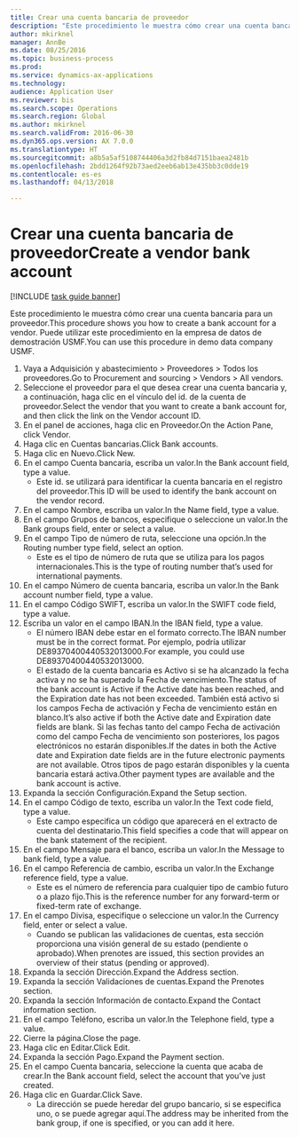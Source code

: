 ```yaml
--- 
title: Crear una cuenta bancaria de proveedor
description: "Este procedimiento le muestra cómo crear una cuenta bancaria para un proveedor."
author: mkirknel
manager: AnnBe
ms.date: 08/25/2016
ms.topic: business-process
ms.prod: 
ms.service: dynamics-ax-applications
ms.technology: 
audience: Application User
ms.reviewer: bis
ms.search.scope: Operations
ms.search.region: Global
ms.author: mkirknel
ms.search.validFrom: 2016-06-30
ms.dyn365.ops.version: AX 7.0.0
ms.translationtype: HT
ms.sourcegitcommit: a8b5a5af5108744406a3d2fb84d7151baea2481b
ms.openlocfilehash: 2bdd1264f92b73aed2eeb6ab13e435bb3c0dde19
ms.contentlocale: es-es
ms.lasthandoff: 04/13/2018

---
```

# <a name="create-a-vendor-bank-account"></a><span data-ttu-id="67880-103">Crear una cuenta bancaria de proveedor</span><span class="sxs-lookup"><span data-stu-id="67880-103">Create a vendor bank account</span></span>

[!INCLUDE [task guide banner](../../includes/task-guide-banner.md)]

<span data-ttu-id="67880-104">Este procedimiento le muestra cómo crear una cuenta bancaria para un proveedor.</span><span class="sxs-lookup"><span data-stu-id="67880-104">This procedure shows you how to create a bank account for a vendor.</span></span> <span data-ttu-id="67880-105">Puede utilizar este procedimiento en la empresa de datos de demostración USMF.</span><span class="sxs-lookup"><span data-stu-id="67880-105">You can use this procedure in demo data company USMF.</span></span>

1. <span data-ttu-id="67880-106">Vaya a Adquisición y abastecimiento > Proveedores > Todos los proveedores.</span><span class="sxs-lookup"><span data-stu-id="67880-106">Go to Procurement and sourcing > Vendors > All vendors.</span></span>
2. <span data-ttu-id="67880-107">Seleccione el proveedor para el que desea crear una cuenta bancaria y, a continuación, haga clic en el vínculo del id. de la cuenta de proveedor.</span><span class="sxs-lookup"><span data-stu-id="67880-107">Select the vendor that you want to create a bank account for, and then click the link on the Vendor account ID.</span></span>
3. <span data-ttu-id="67880-108">En el panel de acciones, haga clic en Proveedor.</span><span class="sxs-lookup"><span data-stu-id="67880-108">On the Action Pane, click Vendor.</span></span>
4. <span data-ttu-id="67880-109">Haga clic en Cuentas bancarias.</span><span class="sxs-lookup"><span data-stu-id="67880-109">Click Bank accounts.</span></span>
5. <span data-ttu-id="67880-110">Haga clic en Nuevo.</span><span class="sxs-lookup"><span data-stu-id="67880-110">Click New.</span></span>
6. <span data-ttu-id="67880-111">En el campo Cuenta bancaria, escriba un valor.</span><span class="sxs-lookup"><span data-stu-id="67880-111">In the Bank account field, type a value.</span></span>
    * <span data-ttu-id="67880-112">Este id. se utilizará para identificar la cuenta bancaria en el registro del proveedor.</span><span class="sxs-lookup"><span data-stu-id="67880-112">This ID will be used to identify the bank account on the vendor record.</span></span>  
7. <span data-ttu-id="67880-113">En el campo Nombre, escriba un valor.</span><span class="sxs-lookup"><span data-stu-id="67880-113">In the Name field, type a value.</span></span>
8. <span data-ttu-id="67880-114">En el campo Grupos de bancos, especifique o seleccione un valor.</span><span class="sxs-lookup"><span data-stu-id="67880-114">In the Bank groups field, enter or select a value.</span></span>
9. <span data-ttu-id="67880-115">En el campo Tipo de número de ruta, seleccione una opción.</span><span class="sxs-lookup"><span data-stu-id="67880-115">In the Routing number type field, select an option.</span></span>
    * <span data-ttu-id="67880-116">Este es el tipo de número de ruta que se utiliza para los pagos internacionales.</span><span class="sxs-lookup"><span data-stu-id="67880-116">This is the type of routing number that’s used for international payments.</span></span>  
10. <span data-ttu-id="67880-117">En el campo Número de cuenta bancaria, escriba un valor.</span><span class="sxs-lookup"><span data-stu-id="67880-117">In the Bank account number field, type a value.</span></span>
11. <span data-ttu-id="67880-118">En el campo Código SWIFT, escriba un valor.</span><span class="sxs-lookup"><span data-stu-id="67880-118">In the SWIFT code field, type a value.</span></span>
12. <span data-ttu-id="67880-119">Escriba un valor en el campo IBAN.</span><span class="sxs-lookup"><span data-stu-id="67880-119">In the IBAN field, type a value.</span></span>
    * <span data-ttu-id="67880-120">El número IBAN debe estar en el formato correcto.</span><span class="sxs-lookup"><span data-stu-id="67880-120">The IBAN number must be in the correct format.</span></span> <span data-ttu-id="67880-121">Por ejemplo, podría utilizar DE89370400440532013000.</span><span class="sxs-lookup"><span data-stu-id="67880-121">For example, you could use DE89370400440532013000.</span></span>  
    * <span data-ttu-id="67880-122">El estado de la cuenta bancaria es Activo si se ha alcanzado la fecha activa y no se ha superado la Fecha de vencimiento.</span><span class="sxs-lookup"><span data-stu-id="67880-122">The status of the bank account is Active if the Active date has been reached, and the Expiration date has not been exceeded.</span></span> <span data-ttu-id="67880-123">También está activo si los campos Fecha de activación y Fecha de vencimiento están en blanco.</span><span class="sxs-lookup"><span data-stu-id="67880-123">It’s also active if both the Active date and Expiration date fields are blank.</span></span> <span data-ttu-id="67880-124">Si las fechas tanto del campo Fecha de activación como del campo Fecha de vencimiento son posteriores, los pagos electrónicos no estarán disponibles.</span><span class="sxs-lookup"><span data-stu-id="67880-124">If the dates in both the Active date and Expiration date fields are in the future electronic payments are not available.</span></span> <span data-ttu-id="67880-125">Otros tipos de pago estarán disponibles y la cuenta bancaria estará activa.</span><span class="sxs-lookup"><span data-stu-id="67880-125">Other payment types are available and the bank account is active.</span></span>  
13. <span data-ttu-id="67880-126">Expanda la sección Configuración.</span><span class="sxs-lookup"><span data-stu-id="67880-126">Expand the Setup section.</span></span>
14. <span data-ttu-id="67880-127">En el campo Código de texto, escriba un valor.</span><span class="sxs-lookup"><span data-stu-id="67880-127">In the Text code field, type a value.</span></span>
    * <span data-ttu-id="67880-128">Este campo especifica un código que aparecerá en el extracto de cuenta del destinatario.</span><span class="sxs-lookup"><span data-stu-id="67880-128">This field specifies a code that will appear on the bank statement of the recipient.</span></span>  
15. <span data-ttu-id="67880-129">En el campo Mensaje para el banco, escriba un valor.</span><span class="sxs-lookup"><span data-stu-id="67880-129">In the Message to bank field, type a value.</span></span>
16. <span data-ttu-id="67880-130">En el campo Referencia de cambio, escriba un valor.</span><span class="sxs-lookup"><span data-stu-id="67880-130">In the Exchange reference field, type a value.</span></span>
    * <span data-ttu-id="67880-131">Este es el número de referencia para cualquier tipo de cambio futuro o a plazo fijo.</span><span class="sxs-lookup"><span data-stu-id="67880-131">This is the reference number for any forward-term or fixed-term rate of exchange.</span></span>  
17. <span data-ttu-id="67880-132">En el campo Divisa, especifique o seleccione un valor.</span><span class="sxs-lookup"><span data-stu-id="67880-132">In the Currency field, enter or select a value.</span></span>
    * <span data-ttu-id="67880-133">Cuando se publican las validaciones de cuentas, esta sección proporciona una visión general de su estado (pendiente o aprobado).</span><span class="sxs-lookup"><span data-stu-id="67880-133">When prenotes are issued, this section provides an overview of their status (pending or approved).</span></span>  
18. <span data-ttu-id="67880-134">Expanda la sección Dirección.</span><span class="sxs-lookup"><span data-stu-id="67880-134">Expand the Address section.</span></span>
19. <span data-ttu-id="67880-135">Expanda la sección Validaciones de cuentas.</span><span class="sxs-lookup"><span data-stu-id="67880-135">Expand the Prenotes section.</span></span>
20. <span data-ttu-id="67880-136">Expanda la sección Información de contacto.</span><span class="sxs-lookup"><span data-stu-id="67880-136">Expand the Contact information section.</span></span>
21. <span data-ttu-id="67880-137">En el campo Teléfono, escriba un valor.</span><span class="sxs-lookup"><span data-stu-id="67880-137">In the Telephone field, type a value.</span></span>
22. <span data-ttu-id="67880-138">Cierre la página.</span><span class="sxs-lookup"><span data-stu-id="67880-138">Close the page.</span></span>
23. <span data-ttu-id="67880-139">Haga clic en Editar.</span><span class="sxs-lookup"><span data-stu-id="67880-139">Click Edit.</span></span>
24. <span data-ttu-id="67880-140">Expanda la sección Pago.</span><span class="sxs-lookup"><span data-stu-id="67880-140">Expand the Payment section.</span></span>
25. <span data-ttu-id="67880-141">En el campo Cuenta bancaria, seleccione la cuenta que acaba de crear.</span><span class="sxs-lookup"><span data-stu-id="67880-141">In the Bank  account field, select the account that you’ve just created.</span></span>
26. <span data-ttu-id="67880-142">Haga clic en Guardar.</span><span class="sxs-lookup"><span data-stu-id="67880-142">Click Save.</span></span>
    * <span data-ttu-id="67880-143">La dirección se puede heredar del grupo bancario, si se especifica uno, o se puede agregar aquí.</span><span class="sxs-lookup"><span data-stu-id="67880-143">The address may be inherited from the bank group, if one is specified, or you can add it here.</span></span>  


